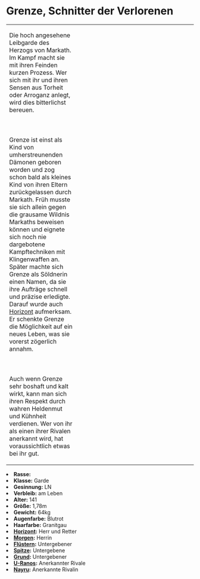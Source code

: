 # Grenze, Schnitter der Verlorenen

<primary-label ref="npc"/>

<secondary-label ref="tenebris"/>

<secondary-label ref="markath"/>

<secondary-label ref="thanatos"/>

<table>
<tr><td>
<p>
Die hoch angesehene Leibgarde des Herzogs von Markath. Im Kampf macht sie mit ihren Feinden kurzen Prozess. Wer sich
mit ihr und ihren Sensen aus Torheit oder Arroganz anlegt, wird dies bitterlichst bereuen.
<br></br><br></br>
Grenze ist einst als Kind von umherstreunenden Dämonen geboren worden und zog schon bald als kleines Kind von ihren
Eltern zurückgelassen durch Markath. Früh musste sie sich allein gegen die grausame Wildnis Markaths beweisen können 
und eignete sich noch nie dargebotene Kampftechniken mit Klingenwaffen an. Später machte sich Grenze als Söldnerin einen
Namen, da sie ihre Aufträge schnell und präzise erledigte. Darauf wurde auch <a href="Horizont.md">Horizont</a>
aufmerksam. Er schenkte Grenze die Möglichkeit auf ein neues Leben, was sie vorerst zögerlich annahm.
<br></br><br></br>
Auch wenn Grenze sehr boshaft und kalt wirkt, kann man sich ihren Respekt durch wahren Heldenmut und Kühnheit verdienen.
Wer von ihr als einen ihrer Rivalen anerkannt wird, hat voraussichtlich etwas bei ihr gut.
</p>

</td><td width="300">
<img src="grenze.png" alt="" />
</td></tr>
</table>

<procedure title="Allgemeine Informationen">
<list columns="2">
<li><b>Rasse:</b> <a href="Folks.md" anchor="d-monen"></a></li>
<li><b>Klasse:</b> Garde</li>
<li><b>Gesinnung:</b> LN</li>
<li><b>Verbleib:</b> am Leben</li>
</list>
</procedure>

<procedure title="Aussehen">
<list columns="3">
<li><b>Alter:</b> 141</li>
<li><b>Größe:</b> 1,78m</li>
<li><b>Gewicht:</b> 64kg</li>
<li><b>Augenfarbe:</b> Blutrot</li>
<li><b>Haarfarbe:</b> Granitgau</li>
</list>
</procedure>

<procedure title="Beziehungen">
<list columns="2">
<li><b><a href="Horizont.md">Horizont</a>:</b> Herr und Retter</li>
<li><b><a href="Morgen.md">Morgen</a>:</b> Herrin</li>
<li><b><a href="Fluestern.md">Flüstern</a>:</b> Untergebener</li>
<li><b><a href="Spitze.md">Spitze</a>:</b> Untergebene</li>
<li><b><a href="Grund.md">Grund</a>:</b> Untergebener</li>
<li><b><a href="U-Ranos.md">U-Ranos</a>:</b> Anerkannter Rivale</li>
<li><b><a href="Nayru.md">Nayru</a>:</b> Anerkannte Rivalin</li>
</list>
</procedure>

<!--
## Notizen

- **Ziele:** 
- **Geheimnisse:** 
-->